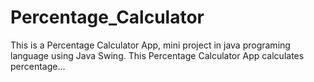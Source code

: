 # Percentage_Calculator
This is a Percentage Calculator App, mini project in java programing language using Java Swing. This Percentage Calculator App calculates percentage...
